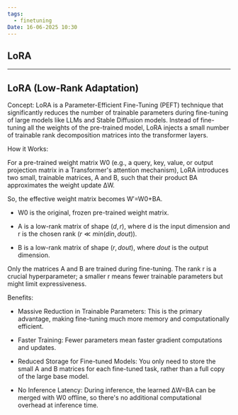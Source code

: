```yaml
---
tags:
  - finetuning
Date: 16-06-2025 10:30
---
```


## LoRA

---
## LoRA (Low-Rank Adaptation)

Concept: LoRA is a Parameter-Efficient Fine-Tuning (PEFT) technique that significantly reduces the number of trainable parameters during fine-tuning of large models like LLMs and Stable Diffusion models. Instead of fine-tuning all the weights of the pre-trained model, LoRA injects a small number of trainable rank decomposition matrices into the transformer layers.

How it Works:

For a pre-trained weight matrix W0​ (e.g., a query, key, value, or output projection matrix in a Transformer's attention mechanism), LoRA introduces two small, trainable matrices, A and B, such that their product BA approximates the weight update ΔW.

So, the effective weight matrix becomes W′=W0​+BA.

- W0​ is the original, frozen pre-trained weight matrix.
    
- A is a low-rank matrix of shape $(d,r)$, where d is the input dimension and r is the chosen rank $(r≪min(din​,dout​))$.
    
- B is a low-rank matrix of shape $(r,dout​)$, where $dout​$ is the output dimension.
    

Only the matrices A and B are trained during fine-tuning. The rank r is a crucial hyperparameter; a smaller r means fewer trainable parameters but might limit expressiveness.

Benefits:

- Massive Reduction in Trainable Parameters: This is the primary advantage, making fine-tuning much more memory and computationally efficient.
    
- Faster Training: Fewer parameters mean faster gradient computations and updates.
    
- Reduced Storage for Fine-tuned Models: You only need to store the small A and B matrices for each fine-tuned task, rather than a full copy of the large base model.
    
- No Inference Latency: During inference, the learned ΔW=BA can be merged with W0​ offline, so there's no additional computational overhead at inference time.
    


